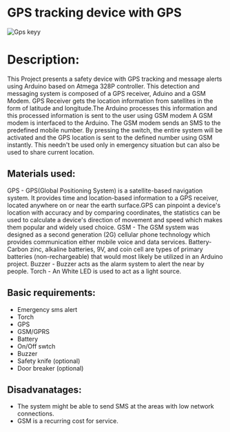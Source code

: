 # GPS tracking device with GPS  

![Gps keyy](https://user-images.githubusercontent.com/98869524/154801859-f97d02cb-d714-40c8-ba47-59d4121c7422.png)

# Description:
This Project presents a safety device with GPS tracking and message alerts using Arduino based on Atmega 328P controller. This detection and messaging system is composed of a GPS receiver, Aduino and a GSM Modem. GPS Receiver gets the location information from satellites in the form of latitude and longitude.The Arduino processes this information and this processed information is sent to the user using GSM modem A GSM modem is interfaced to the Arduino. The GSM modem sends an SMS to the predefined mobile number. By pressing the switch, the entire system will be activated and the GPS location is sent to the defined number using GSM instantly.
This needn't be used only in emergency situation but can also be used to share current location. 


## Materials used:
GPS - GPS(Global Positioning System) is a satellite-based navigation system. It provides time and location-based information to a GPS receiver, located anywhere on or near the earth surface.GPS can pinpoint a device's location with accuracy and by comparing coordinates, the statistics can be used to calculate a device's direction of movement and speed which makes them popular and widely used choice.
GSM - The GSM system was designed as a second generation (2G) cellular phone technology which provides communication either mobile voice and data services.
Battery- Carbon zinc, alkaline batteries, 9V, and coin cell are types of primary batteries (non-rechargeable) that would most likely be utilized in an Arduino project.
Buzzer - Buzzer acts as the alarm system to alert the near by people.
Torch - An White LED is used to act as a light source. 
  
## Basic requirements:
* Emergency sms alert
* Torch
* GPS 
* GSM/GPRS 
* Battery
*  On/Off swtch
*  Buzzer
*  Safety knife (optional)
*  Door breaker (optional)

## Disadvanatages:
* The system might be able to send SMS at the areas with low network connections.
*  GSM is a recurring cost for service. 
